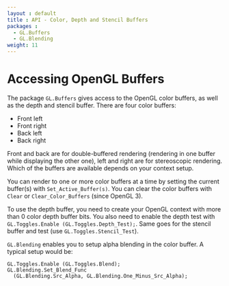 ```yaml
---
layout : default
title : API - Color, Depth and Stencil Buffers
packages :
  - GL.Buffers
  - GL.Blending
weight: 11
---
```


# Accessing OpenGL Buffers

The package `GL.Buffers` gives access to the OpenGL color buffers, as
well as the depth and stencil buffer. There are four color buffers:

 * Front left
 * Front right
 * Back left
 * Back right

Front and back are for double-buffered rendering (rendering in one buffer
while displaying the other one), left and right are for stereoscopic
rendering. Which of the buffers are available depends on your context setup.

You can render to one or more color buffers at a time by setting the current
buffer(s) with `Set_Active_Buffer(s)`. You can clear the color buffers with
`Clear` or `Clear_Color_Buffers` (since OpenGL 3).

To use the depth buffer, you need to create your OpenGL context with more
than 0 color depth buffer bits. You also need to enable the depth test
with `GL.Toggles.Enable (GL.Toggles.Depth_Test);`. Same goes for the stencil
buffer and test (use `GL.Toggles.Stencil_Test`).

`GL.Blending` enables you to setup alpha blending in the color buffer. A
typical setup would be:

<?prettify lang=ada?>

    GL.Toggles.Enable (GL.Toggles.Blend);
    GL.Blending.Set_Blend_Func
      (GL.Blending.Src_Alpha, GL.Blending.One_Minus_Src_Alpha);